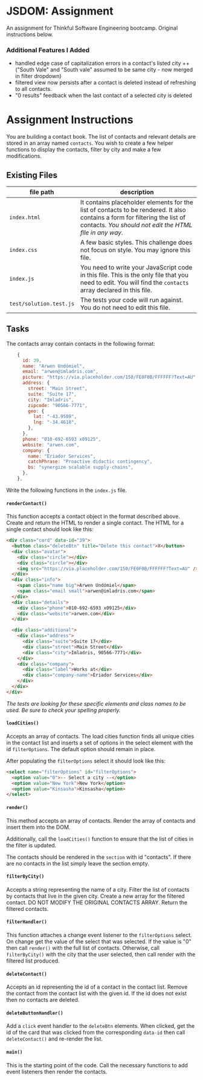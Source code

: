 # JSDOM: Assignment

An assignment for Thinkful Software Engineering bootcamp. Original instructions below. 

### Additional Features I Added
+ handled edge case of capitalization errors in a contact's listed city
++ ("South Vale" and "South vale" assumed to be same city - now merged in filter dropdown)
+ filtered view now persists after a contact is deleted instead of refreshing to all contacts.
+ "0 results" feedback when the last contact of a selected city is deleted

# Assignment Instructions

You are building a contact book. The list of contacts and relevant details are stored in an array named `contacts`. You wish to create a few helper functions to display the contacts, filter by city and make a few modifications.

## Existing Files

| file path               | description                                                                                                                                                                           |
| ----------------------- | ------------------------------------------------------------------------------------------------------------------------------------------------------------------------------------- |
| `index.html`            | It contains placeholder elements for the list of contacts to be rendered. It also contains a form for filtering the list of contacts. _You should not edit the HTML file in any way_. |
| `index.css`             | A few basic styles. This challenge does not focus on style. You may ignore this file.                                                                                                 |
| `index.js`              | You need to write your JavaScript code in this file. This is the only file that you need to edit. You will find the `contacts` array declared in this file.                           |
| `test/solution.test.js` | The tests your code will run against. You do not need to edit this file.                                                                                                              |

## Tasks

The contacts array contain contacts in the following format:

```javascript
    {
      id: 39,
      name: "Arwen Undómiel",
      email: "arwen@imladris.com",
      picture: "https://via.placeholder.com/150/FE0F0B/FFFFFF?Text=AU",
      address: {
        street: "Main Street",
        suite: "Suite 17",
        city: "Imladris",
        zipcode: "90566-7771",
        geo: {
          lat: "-43.9509",
          lng: "-34.4618",
        },
      },
      phone: "010-692-6593 x09125",
      website: "arwen.com",
      company: {
        name: "Eriador Services",
        catchPhrase: "Proactive didactic contingency",
        bs: "synergize scalable supply-chains",
      },
    },
```

Write the following functions in the `index.js` file.

#### `renderContact()`

This function accepts a contact object in the format described above.
Create and return the HTML to render a single contact. The HTML for a single contact should look like this:

```html
<div class="card" data-id="39">
  <button class="deleteBtn" title="Delete this contact">X</button>
  <div class="avatar">
    <div class="circle"></div>
    <div class="circle"></div>
    <img src="https://via.placeholder.com/150/FE0F0B/FFFFFF?Text=AU" />
  </div>
  <div class="info">
    <span class="name big">Arwen Undómiel</span>
    <span class="email small">arwen@imladris.com</span>
  </div>
  <div class="details">
    <div class="phone">010-692-6593 x09125</div>
    <div class="website">arwen.com</div>
  </div>

  <div class="additional">
    <div class="address">
      <div class="suite">Suite 17</div>
      <div class="street">Main Street</div>
      <div class="city">Imladris, 90566-7771</div>
    </div>
    <div class="company">
      <div class="label">Works at</div>
      <div class="company-name">Eriador Services</div>
    </div>
  </div>
</div>
```

_The tests are looking for these specific elements and class names to be used. Be sure to check your spelling properly._

#### `loadCities()`

Accepts an array of contacts.
The load cities function finds all unique cities in the contact list and inserts a set of options in the select element with the id `filterOptions`. The default option should remain in place.

After populating the `filterOptions` select it should look like this:

```html
<select name="filterOptions" id="filterOptions">
  <option value="0">-- Select a city --</option>
  <option value="New York">New York</option>
  <option value="Kinsasha">Kinsasha</option>
</select>
```

#### `render()`

This method accepts an array of contacts.
Render the array of contacts and insert them into the DOM.

Additionally, call the `loadCities()` function to ensure that the list of cities in the filter is updated.

The contacts should be rendered in the `section` with id "contacts". If there are no contacts in the list simply leave the section empty.

#### `filterByCity()`

Accepts a string representing the name of a city. Filter the list of contacts by contacts that live in the given city. Create a new array for the filtered contact. DO NOT MODIFY THE ORIGINAL CONTACTS ARRAY. Return the filtered contacts.

#### `filterHandler()`

This function attaches a change event listener to the `filterOptions` select. On change get the value of the select that was selected. If the value is "0" then call `render()` with the full list of contacts. Otherwise, call `filterByCity()` with the city that the user selected, then call render with the filtered list produced.

#### `deleteContact()`

Accepts an id representing the id of a contact in the contact list. Remove the contact from the contact list with the given id. If the id does not exist then no contacts are deleted.

#### `deleteButtonHandler()`

Add a `click` event handler to the `deleteBtn` elements.
When clicked, get the id of the card that was clicked from the
corresponding `data-id` then call `deleteContact()` and re-render
the list.

#### `main()`

This is the starting point of the code. Call the necessary functions to add event listeners then render the contacts.

